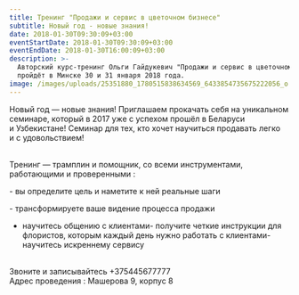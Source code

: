 ```yaml
---
title: Тренинг "Продажи и сервис в цветочном бизнесе"
subtitle: Новый год - новые знания!
date: 2018-01-30T09:30:09+03:00
eventStartDate: 2018-01-30T09:30:09+03:00
eventEndDate: 2018-01-30T16:00:09+03:00
description: >-
  Авторский курс-тренинг Ольги Гайдукевич "Продажи и сервис в цветочном бизнесе"
  пройдёт в Минске 30 и 31 января 2018 года. 
image: /images/uploads/25351880_1780515838634569_6433854735675222056_o.jpg
---
```

Новый год — новые знания! Приглашаем прокачать себя на уникальном семинаре, который в 2017 уже с успехом прошёл в Беларуси и Узбекистане! Семинар для тех, кто хочет научиться продавать легко и с удовольствием!

\
Тренинг — трамплин и помощник, со всеми инструментами, работающими и проверенными :

- вы определите цель и наметите к ней реальные шаги

- трансформируете ваше видение процесса продажи

- научитесь общению с клиентами- получите четкие инструкции для флористов, которым каждый день нужно работать с клиентами- научитесь искреннему сервису

\
Звоните и записывайтесь \+375445677777\
Адрес проведения : Машерова 9, корпус 8
